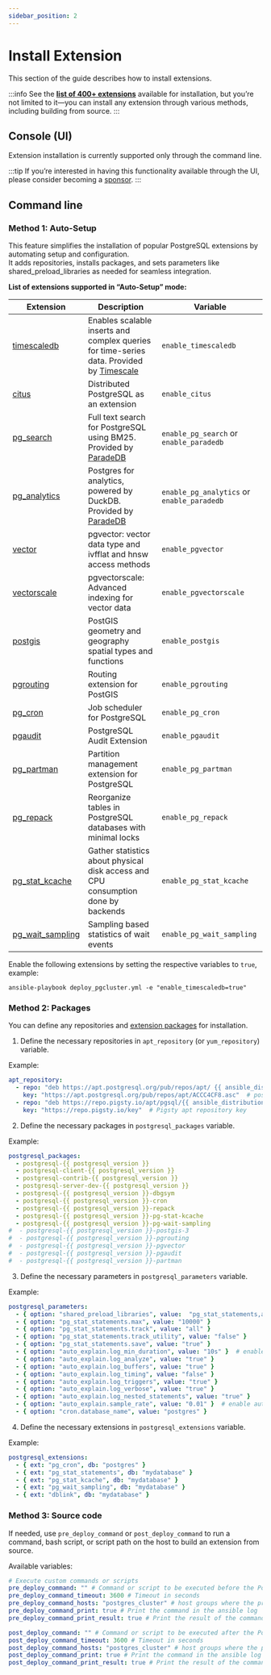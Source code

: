 ```yaml
---
sidebar_position: 2
---
```


# Install Extension

This section of the guide describes how to install extensions.

:::info
See the **[list of 400+ extensions](/docs/extensions/list)** available for installation, but you’re not limited to it—you can install any extension through various methods, including building from source.
:::

## Console (UI)

Extension installation is currently supported only through the command line.

:::tip
If you’re interested in having this functionality available through the UI, please consider becoming a [sponsor](/docs/sponsor).
:::

## Command line

### Method 1: Auto-Setup

This feature simplifies the installation of popular PostgreSQL extensions by automating setup and configuration. \
It adds repositories, installs packages, and sets parameters like shared_preload_libraries as needed for seamless integration.

**List of extensions supported in “Auto-Setup” mode:**

| Extension       | Description                   | Variable                     |
|-----------------|-------------------------------|------------------------------|
| [timescaledb](https://github.com/timescale/timescaledb)   | Enables scalable inserts and complex queries for time-series data. Provided by [Timescale](https://www.timescale.com) | `enable_timescaledb` |
| [citus](https://github.com/citusdata/citus)   | Distributed PostgreSQL as an extension         | `enable_citus`       |
| [pg_search](https://github.com/paradedb/paradedb/tree/dev/pg_search) | Full text search for PostgreSQL using BM25. Provided by [ParadeDB](https://www.paradedb.com) | `enable_pg_search` or `enable_paradedb` |
| [pg_analytics](https://github.com/paradedb/pg_analytics) | Postgres for analytics, powered by DuckDB. Provided by [ParadeDB](https://www.paradedb.com) | `enable_pg_analytics` or `enable_paradedb` |
| [vector](https://github.com/pgvector/pgvector)  | pgvector: vector data type and ivfflat and hnsw access methods | `enable_pgvector` |
| [vectorscale](https://github.com/timescale/pgvectorscale)  | pgvectorscale: Advanced indexing for vector data | `enable_pgvectorscale`  |
| [postgis](https://git.osgeo.org/gitea/postgis/postgis)    | PostGIS geometry and geography spatial types and functions | `enable_postgis`     |
| [pgrouting](https://github.com/pgRouting/pgrouting)   | Routing extension for PostGIS | `enable_pgrouting`   |
| [pg_cron](https://github.com/citusdata/pg_cron)   | Job scheduler for PostgreSQL  | `enable_pg_cron`     |
| [pgaudit](https://github.com/pgaudit/pgaudit)  | PostgreSQL Audit Extension   | `enable_pgaudit`     |
| [pg_partman](https://github.com/pgpartman/pg_partman)   | Partition management extension for PostgreSQL  | `enable_pg_partman`  |
| [pg_repack](https://github.com/reorg/pg_repack)   | Reorganize tables in PostgreSQL databases with minimal locks | `enable_pg_repack`   |
| [pg_stat_kcache](https://github.com/powa-team/pg_stat_kcache) | Gather statistics about physical disk access and CPU consumption done by backends | `enable_pg_stat_kcache` |
| [pg_wait_sampling](https://github.com/postgrespro/pg_wait_sampling) | Sampling based statistics of wait events  | `enable_pg_wait_sampling` |

Enable the following extensions by setting the respective variables to `true`, example:

```
ansible-playbook deploy_pgcluster.yml -e "enable_timescaledb=true"
```


### Method 2: Packages

You can define any repositories and [extension packages](/docs/extensions/list) for installation.

1. Define the necessary repositories in `apt_repository` (or `yum_repository`) variable.

Example:

```yaml
apt_repository:
  - repo: "deb https://apt.postgresql.org/pub/repos/apt/ {{ ansible_distribution_release }}-pgdg main"  # postgresql apt repository
    key: "https://apt.postgresql.org/pub/repos/apt/ACCC4CF8.asc"  # postgresql apt repository key
  - repo: "deb https://repo.pigsty.io/apt/pgsql/{{ ansible_distribution_release }} {{ ansible_distribution_release }} main"  # Pigsty apt repository
    key: "https://repo.pigsty.io/key"  # Pigsty apt repository key
```

2. Define the necessary packages in `postgresql_packages` variable.
   
Example:

```yaml
postgresql_packages:
  - postgresql-{{ postgresql_version }}
  - postgresql-client-{{ postgresql_version }}
  - postgresql-contrib-{{ postgresql_version }}
  - postgresql-server-dev-{{ postgresql_version }}
  - postgresql-{{ postgresql_version }}-dbgsym
  - postgresql-{{ postgresql_version }}-cron
  - postgresql-{{ postgresql_version }}-repack
  - postgresql-{{ postgresql_version }}-pg-stat-kcache
  - postgresql-{{ postgresql_version }}-pg-wait-sampling
#  - postgresql-{{ postgresql_version }}-postgis-3
#  - postgresql-{{ postgresql_version }}-pgrouting
#  - postgresql-{{ postgresql_version }}-pgvector
#  - postgresql-{{ postgresql_version }}-pgaudit
#  - postgresql-{{ postgresql_version }}-partman
```

3. Define the necessary parameters in `postgresql_parameters` variable.

Example:

```yaml
postgresql_parameters:
  - { option: "shared_preload_libraries", value:  "pg_stat_statements,auto_explain,pg_stat_kcache,pg_wait_sampling,pg_cron" }
  - { option: "pg_stat_statements.max", value: "10000" }
  - { option: "pg_stat_statements.track", value: "all" }
  - { option: "pg_stat_statements.track_utility", value: "false" }
  - { option: "pg_stat_statements.save", value: "true" }
  - { option: "auto_explain.log_min_duration", value: "10s" }  # enable auto_explain for 10-second logging threshold
  - { option: "auto_explain.log_analyze", value: "true" }
  - { option: "auto_explain.log_buffers", value: "true" }
  - { option: "auto_explain.log_timing", value: "false" }
  - { option: "auto_explain.log_triggers", value: "true" }
  - { option: "auto_explain.log_verbose", value: "true" }
  - { option: "auto_explain.log_nested_statements", value: "true" }
  - { option: "auto_explain.sample_rate", value: "0.01" }  # enable auto_explain for 1% of queries logging threshold
  - { option: "cron.database_name", value: "postgres" }
```

4. Define the necessary extensions in `postgresql_extensions` variable.

Example:

```yaml
postgresql_extensions:
  - { ext: "pg_cron", db: "postgres" }
  - { ext: "pg_stat_statements", db: "mydatabase" }
  - { ext: "pg_stat_kcache", db: "mydatabase" }
  - { ext: "pg_wait_sampling", db: "mydatabase" }
  - { ext: "dblink", db: "mydatabase" }
```


### Method 3: Source code

If needed, use `pre_deploy_command` or `post_deploy_command` to run a command, bash script, or script path on the host to build an extension from source.

Available variables:

```yaml
# Execute custom commands or scripts
pre_deploy_command: "" # Command or script to be executed before the Postgres cluster deployment
pre_deploy_command_timeout: 3600 # Timeout in seconds
pre_deploy_command_hosts: "postgres_cluster" # host groups where the pre_deploy_command should be executed
pre_deploy_command_print: true # Print the command in the ansible log
pre_deploy_command_print_result: true # Print the result of the command execution to the ansible log

post_deploy_command: "" # Command or script to be executed after the Postgres cluster deployment
post_deploy_command_timeout: 3600 # Timeout in seconds
post_deploy_command_hosts: "postgres_cluster" # host groups where the post_deploy_command should be executed
post_deploy_command_print: true # Print the command in the ansible log
post_deploy_command_print_result: true # Print the result of the command execution to the ansible log
```
